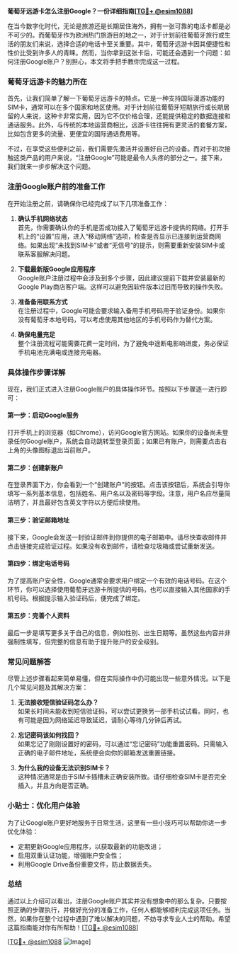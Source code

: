**葡萄牙远游卡怎么注册Google？一份详细指南[[TG💪+ @esim1088](https://t.me/s/esim1088)]**

在当今数字化时代，无论是旅游还是长期居住海外，拥有一张可靠的电话卡都是必不可少的。而葡萄牙作为欧洲热门旅游目的地之一，对于计划前往葡萄牙旅行或生活的朋友们来说，选择合适的电话卡至关重要。其中，葡萄牙远游卡因其便捷性和性价比受到许多人的青睐。然而，当你拿到这张卡后，可能还会遇到一个问题：如何注册Google账户？别担心，本文将手把手教你完成这一过程。

### 葡萄牙远游卡的魅力所在

首先，让我们简单了解一下葡萄牙远游卡的特点。它是一种支持国际漫游功能的SIM卡，通常可以在多个国家和地区使用。对于计划前往葡萄牙短期旅行或长期居留的人来说，这种卡非常实用，因为它不仅价格合理，还能提供稳定的数据连接和通话服务。此外，与传统的本地运营商相比，远游卡往往拥有更灵活的套餐方案，比如包含更多的流量、更便宜的国际通话费用等。

不过，在享受这些便利之前，我们需要先激活并设置好自己的设备。而对于初次接触这类产品的用户来说，“注册Google”可能是最令人头疼的部分之一。接下来，我们就来一步步解决这个问题。

### 注册Google账户前的准备工作

在开始注册之前，请确保你已经完成了以下几项准备工作：

1. **确认手机网络状态**  
   首先，你需要确认你的手机是否成功接入了葡萄牙远游卡提供的网络。打开手机上的“设置”应用，进入“移动网络”选项，检查是否显示已连接到运营商网络。如果出现“未找到SIM卡”或者“无信号”的提示，则需要重新安装SIM卡或联系客服解决问题。

2. **下载最新版Google应用程序**  
   Google账户注册过程中会涉及到多个步骤，因此建议提前下载并安装最新的Google Play商店客户端。这样可以避免因软件版本过旧而导致的操作失败。

3. **准备备用联系方式**  
   在注册过程中，Google可能会要求输入备用手机号码用于验证身份。如果你没有葡萄牙本地号码，可以考虑使用其他地区的手机号码作为替代方案。

4. **确保电量充足**  
   整个注册流程可能需要花费一定时间，为了避免中途断电影响进度，务必保证手机电池充满电或连接充电器。

### 具体操作步骤详解

现在，我们正式进入注册Google账户的具体操作环节。按照以下步骤逐一进行即可：

#### 第一步：启动Google服务
打开手机上的浏览器（如Chrome），访问Google官方网站。如果你的设备尚未登录任何Google账户，系统会自动跳转至登录页面；如果已有账户，则需要点击右上角的头像图标退出当前账户。

#### 第二步：创建新账户
在登录界面下方，你会看到一个“创建账户”的按钮。点击该按钮后，系统会引导你填写一系列基本信息，包括姓名、用户名以及密码等字段。注意，用户名应尽量简洁明了，并且最好包含英文字符以方便后续使用。

#### 第三步：验证邮箱地址
接下来，Google会发送一封验证邮件到你提供的电子邮箱中。请尽快查收邮件并点击链接完成验证过程。如果没有收到邮件，请检查垃圾箱或尝试重新发送。

#### 第四步：绑定电话号码
为了提高账户安全性，Google通常会要求用户绑定一个有效的电话号码。在这个环节，你可以选择使用葡萄牙远游卡所提供的号码，也可以直接输入其他国家的手机号码。根据提示输入验证码后，便完成了绑定。

#### 第五步：完善个人资料
最后一步是填写更多关于自己的信息，例如性别、出生日期等。虽然这些内容并非强制性填写，但完整的信息有助于提升账户的安全级别。

### 常见问题解答

尽管上述步骤看起来简单易懂，但在实际操作中仍可能出现一些意外情况。以下是几个常见问题及其解决方案：

1. **无法接收短信验证码怎么办？**  
   如果长时间未能收到短信验证码，可以尝试更换另一部手机试试看。同时，也有可能是因为网络延迟导致延迟，请耐心等待几分钟后再试。

2. **忘记密码该如何找回？**  
   如果忘记了刚刚设置好的密码，可以通过“忘记密码”功能重置密码。只需输入正确的电子邮件地址，系统便会向你的邮箱发送重置链接。

3. **为什么我的设备无法识别SIM卡？**  
   这种情况通常是由于SIM卡插槽未正确安装所致。请仔细检查SIM卡是否完全插入，并且方向是否正确。

### 小贴士：优化用户体验

为了让Google账户更好地服务于日常生活，这里有一些小技巧可以帮助你进一步优化体验：

- 定期更新Google应用程序，以获取最新的功能改进；
- 启用双重认证功能，增强账户安全性；
- 利用Google Drive备份重要文件，防止数据丢失。

### 总结

通过以上介绍可以看出，注册Google账户其实并没有想象中的那么复杂。只要按照正确的步骤执行，并做好充分的准备工作，任何人都能够顺利完成这项任务。当然，如果你在整个过程中遇到了难以解决的问题，不妨寻求专业人士的帮助。希望这篇指南能对你有所帮助！[[TG💪+ @esim1088](https://t.me/s/esim1088)]

[[TG💪+ @esim1088](https://t.me/s/esim1088) ![Image](https://i.postimg.cc/4NQfJmqS/Snipaste-2025-05-13-00-14-12.png)]